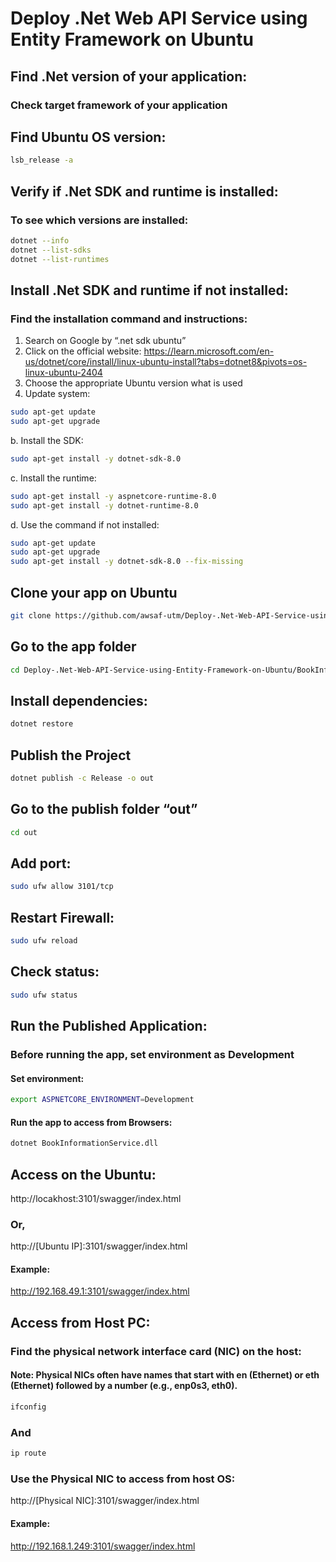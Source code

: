 # Deploy .Net Web API Service using Entity Framework on Ubuntu

## Find .Net version of your application:

### Check target framework of your application

## Find Ubuntu OS version:

```bash
lsb_release -a
```

## Verify if .Net SDK and runtime is installed:

### To see which versions are installed:

```bash
dotnet --info
dotnet --list-sdks 
dotnet --list-runtimes 
```

## Install .Net SDK and runtime if not installed:

### Find the installation command and instructions:

 1. Search on Google by “.net sdk ubuntu”
 2. Click on the official website: https://learn.microsoft.com/en-us/dotnet/core/install/linux-ubuntu-install?tabs=dotnet8&pivots=os-linux-ubuntu-2404 
 3. Choose the appropriate Ubuntu version what is used
 4. Update system:
  ```bash
  sudo apt-get update
  sudo apt-get upgrade
  ```
  b. Install the SDK:
  ```bash
  sudo apt-get install -y dotnet-sdk-8.0
  ```
  c. Install the runtime:
  ```bash
  sudo apt-get install -y aspnetcore-runtime-8.0	
  sudo apt-get install -y dotnet-runtime-8.0
  ```
  d. Use the command if not installed:
  ```bash
  sudo apt-get update
  sudo apt-get upgrade
  sudo apt-get install -y dotnet-sdk-8.0 --fix-missing
  ```

## Clone your app on Ubuntu

```bash
git clone https://github.com/awsaf-utm/Deploy-.Net-Web-API-Service-using-Entity-Framework-on-Ubuntu.git
```

## Go to the app folder

```bash
cd Deploy-.Net-Web-API-Service-using-Entity-Framework-on-Ubuntu/BookInformationService
```

## Install dependencies:

```bash
dotnet restore
```

## Publish the Project

```bash
dotnet publish -c Release -o out
```

## Go to the publish folder “out”

```bash
cd out
```

## Add port:

```bash
sudo ufw allow 3101/tcp
```

## Restart Firewall:

```bash
sudo ufw reload
```

## Check status:

```bash
sudo ufw status
```

## Run the Published Application:

### Before running the app, set environment as Development

#### Set environment:

```bash
export ASPNETCORE_ENVIRONMENT=Development
```

#### Run the app to access from Browsers:

```bash
dotnet BookInformationService.dll
```

## Access on the Ubuntu:

http://locakhost:3101/swagger/index.html

### Or,

http://[Ubuntu IP]:3101/swagger/index.html

#### Example:

http://192.168.49.1:3101/swagger/index.html

## Access from Host PC:

### Find the physical network interface card (NIC) on the host:

#### Note: Physical NICs often have names that start with en (Ethernet) or eth (Ethernet) followed by a number (e.g., enp0s3, eth0).

```bash
ifconfig
```
### And

```bash
ip route
```

### Use the Physical NIC to access from host OS:

http://[Physical NIC]:3101/swagger/index.html

#### Example:

http://192.168.1.249:3101/swagger/index.html


